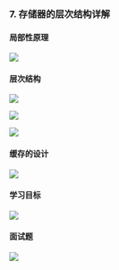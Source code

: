 ### 7. 存储器的层次结构详解

#### 局部性原理

![](https://picture.lanlance.cn/i/2022/12/08/63913775463df.png)

#### 层次结构

![](https://picture.lanlance.cn/i/2022/12/08/639137c4a317d.png)

![](https://picture.lanlance.cn/i/2022/12/08/639137ec2f88a.png)

![](https://picture.lanlance.cn/i/2022/12/08/63913824b45bf.png)

#### 缓存的设计

![](https://picture.lanlance.cn/i/2022/12/08/63913a48e9dbc.png)

#### 学习目标

![](https://picture.lanlance.cn/i/2022/12/08/63913a939c345.png)

#### 面试题

![](https://picture.lanlance.cn/i/2022/12/08/63913a7698669.png)
